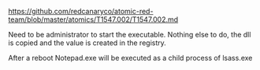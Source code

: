 https://github.com/redcanaryco/atomic-red-team/blob/master/atomics/T1547.002/T1547.002.md

Need to be administrator to start the executable. Nothing else to do, the dll is copied and the value is created in the registry.

After a reboot Notepad.exe will be executed as a child process of lsass.exe